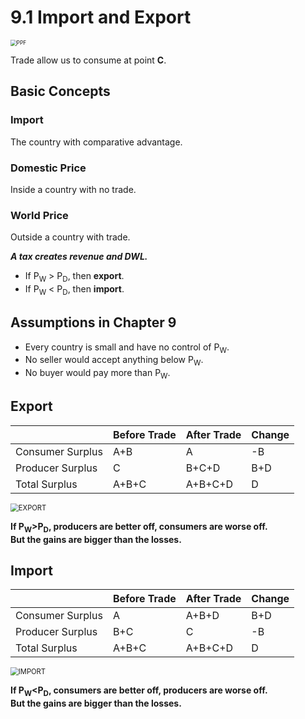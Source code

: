 # 9.1 Import and Export

<img src="https://imglf5.lf127.net/img/MGJnTlcwNXNQQVAweUhqYlhGdzd2RDB0QmFORlI1OW9LajE2b1BDWGZ2a3lZNk9qa0taMHNRPT0.png" alt="PPF" style="zoom: 60%;" />

Trade allow us to consume at point **C**.

## Basic Concepts

### Import

The country with comparative advantage.

### Domestic Price

Inside a country with no trade.

### World Price

Outside a country with trade.

***A tax creates revenue and DWL.***

- If P<sub>W</sub> > P<sub>D</sub>, then **export**.
- If P<sub>W</sub> < P<sub>D</sub>, then **import**.

## Assumptions in Chapter 9

- Every country is small and have no control of P<sub>W</sub>.
- No seller would accept anything below P<sub>W</sub>.
- No buyer would pay more than P<sub>W</sub>.

## Export

|                  | Before Trade | After Trade | Change |
| ---------------- | ------------ | ----------- | ------ |
| Consumer Surplus | A+B          | A           | -B     |
| Producer Surplus | C            | B+C+D       | B+D    |
| Total Surplus    | A+B+C        | A+B+C+D     | D      |

<img src="https://imglf4.lf127.net/img/MGJnTlcwNXNQQVAweUhqYlhGdzd2RWdDYjR4d0JuYUxybmQxQ3RBd1dCZWVsTXVLTzBDMkl3PT0.jpg" alt="EXPORT" style="zoom:80%;" />

**If P<sub>W</sub>>P<sub>D</sub>, producers are better off, consumers are worse off.<br/>But the gains are bigger than the losses.**

## Import

|                  | Before Trade | After Trade | Change |
| ---------------- | ------------ | ----------- | ------ |
| Consumer Surplus | A            | A+B+D       | B+D    |
| Producer Surplus | B+C          | C           | -B     |
| Total Surplus    | A+B+C        | A+B+C+D     | D      |

<img src="https://imglf5.lf127.net/img/MGJnTlcwNXNQQVAweUhqYlhGdzd2RkI1NVErM2ZudjlCYWd1OWp5a2d3VG5lMjBpdHhsM29nPT0.jpg" alt="IMPORT" style="zoom:80%;" />

**If P<sub>W</sub><P<sub>D</sub>, consumers are better off, producers are worse off.<br/>But the gains are bigger than the losses.**